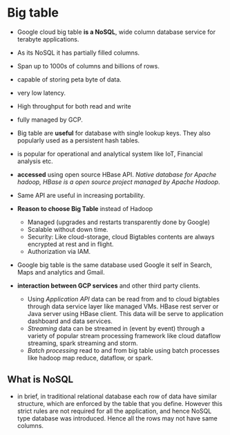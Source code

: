 # Big table

- Google cloud big table **is a NoSQL**, wide column database service for terabyte applications.
- As its NoSQL it has partially filled columns.
- Span up to 1000s of columns and billions of rows.
- capable of storing peta byte of data.
- very low latency.
- High throughput for both read and write
- fully managed by GCP.

- Big table are **useful** for database with single lookup keys. They also popularly used as a persistent hash tables.
- is popular for operational and analytical system like IoT, Financial analysis etc.

- **accessed** using open source HBase API. *Native database for Apache hadoop, HBase is a open source project managed by Apache Hadoop*.
- Same API are useful in increasing portability.

- **Reason to choose Big Table** instead of Hadoop
  - Managed (upgrades and restarts transparently done by Google)
  - Scalable without down time.
  - Security: Like cloud-storage, cloud Bigtables contents are always encrypted at rest and in flight.
  - Authorization via IAM.

- Google big table is the same database used Google it self in Search, Maps and analytics and Gmail.

- **interaction between GCP services** and other third party clients.
  - Using *Application API* data can be read from and to cloud bigtables through data service layer like managed VMs. HBase rest server or Java server using HBase client. This data will be serve to application dashboard and data services.
  - *Streaming* data can be streamed in (event by event) through a variety of popular stream processing framework like cloud dataflow streaming, spark streaming and storm.
  - *Batch processing* read to and from big table using batch processes like hadoop map reduce, dataflow, or spark.

## What is NoSQL

- in brief, in traditional relational database each row of data have similar structure, which are enforced by the table that you define. However this strict rules are not required for all the application, and hence NoSQL type database was introduced. Hence all the rows may not have same columns.
